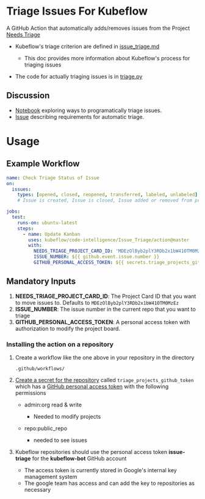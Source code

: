 # Triage Issues For Kubeflow
A GitHub Action that automatically adds/removes issues from the Project [Needs Triage](https://github.com/orgs/kubeflow/projects/26)

* Kubeflow's triage criterion are defined in [issue_triage.md](https://github.com/kubeflow/community/blob/master/proposals/issue_triage.md) 

  * This doc provides more information about Kubeflow's process for triaging issues

* The code for actually triaging issues is in [triage.py](https://github.com/kubeflow/code-intelligence/blob/master/py/issue_triage/triage.py)

## Discussion

- [Notebook](https://github.com/kubeflow/code-intelligence/blob/master/Issue_Triage/notebooks/triage.ipynb) exploring ways to programatically triage issues.
- [Issue](https://github.com/kubeflow/community/issues/278) describing requirements for automatic triage.

# Usage

## Example Workflow

```yaml
name: Check Triage Status of Issue
on: 
  issues:
    types: [opened, closed, reopened, transferred, labeled, unlabeled]
    # Issue is created, Issue is closed, Issue added or removed from projects, Labels added/removed

jobs:
  test:
    runs-on: ubuntu-latest
    steps:
      - name: Update Kanban
        uses: kubeflow/code-intelligence/Issue_Triage/action@master
        with:
          NEEDS_TRIAGE_PROJECT_CARD_ID: 'MDEzOlByb2plY3RDb2x1bW41OTM0MzEz'
          ISSUE_NUMBER: ${{ github.event.issue.number }}
          GITHUB_PERSONAL_ACCESS_TOKEN: ${{ secrets.triage_projects_github_token }}
```

## Mandatory Inputs

1. **NEEDS_TRIAGE_PROJECT_CARD_ID**: The Project Card ID that you want to move issues to.  Defaults to `MDEzOlByb2plY3RDb2x1bW41OTM0MzEz`
2. **ISSUE_NUMBER**: The issue number in the current repo that you want to triage
3. **GITHUB_PERSONAL_ACCESS_TOKEN**: A personal access token with authorization to modify the project board.

### Installing the action on a repository

1. Create a workflow like the one above in your repository in the directory

   ```
   .github/workflows/
   ```

1. [Create a secret for the repository](https://help.github.com/en/actions/automating-your-workflow-with-github-actions/creating-and-using-encrypted-secrets) called `triage_projects_github_token` which has a [GitHub personal access token](https://github.com/settings/tokens) with the following permissions

   * admin:org read & write
     * Needed to modify projects

   * repo:public_repo
      * needed to see issues

1. Kubeflow repositories should use the personal access token **issue-triage** for the **kubeflow-bot** GitHub account

   * The access token is currently stored in Google's internal key management system
   * The google team has access and can add the key to repositories as necessary
